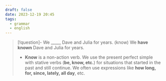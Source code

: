 ```yaml
---
draft: false
date: 2023-12-19 20:45
tags:
  - grammar
  - english
---
```


> [!question]- We \_____ Dave and Julia for years. (know)
> We **have known** Dave and Julia for years.
> - **Know** is a non-action verb. We use the present perfect simple with stative verbs (**be, know, etc.**) for situations that started in the past and still continue. We often use expressions like **how long, for, since, lately, all day**, etc.